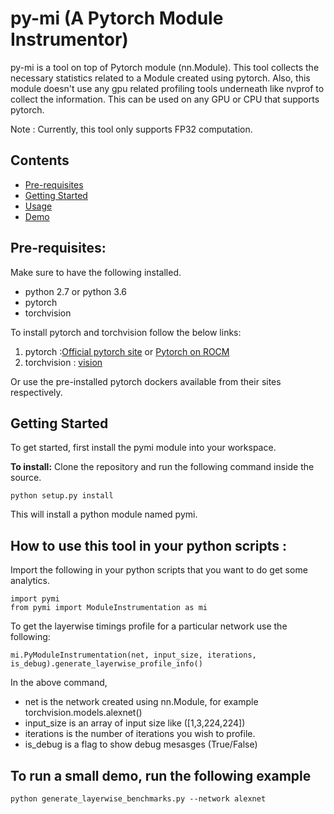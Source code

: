 # py-mi (A Pytorch Module Instrumentor)
py-mi is a tool on top of Pytorch module (nn.Module). This tool collects the necessary statistics related to a Module created using pytorch.
Also, this module doesn't use any gpu related profiling tools underneath like nvprof to collect the information. 
This can be used on any GPU or CPU that supports pytorch.

Note : Currently, this tool only supports FP32 computation.

## Contents

* [Pre-requisites](#pre-requisites)
* [Getting Started](#getting-started)
* [Usage](#how-to-use-this-tool-in-your-python-scripts-)
* [Demo](#to-run-a-small-demo-run-the-following-example)

## Pre-requisites:

Make sure to have the following installed.
* python 2.7 or python 3.6
* pytorch 
* torchvision

To install pytorch and torchvision follow the below links:
1. pytorch :[Official pytorch site](https://github.com/pytorch/pytorch) or [Pytorch on ROCM](https://github.com/ROCmSoftwarePlatform/pytorch/wiki/Building-PyTorch-for-ROCm)
2. torchvision : [vision](https://github.com/pytorch/vision)

Or use the pre-installed pytorch dockers available from their sites respectively.

## Getting Started

To get started, first install the pymi module into your workspace.

**To install:**
Clone the repository and run the following command inside the source.

```
python setup.py install
```

This will install a python module named pymi.

## How to use this tool in your python scripts :

Import the following in your python scripts that you want to do get some analytics.
```
import pymi
from pymi import ModuleInstrumentation as mi
```

To get the layerwise timings profile for a particular network use the following:
```
mi.PyModuleInstrumentation(net, input_size, iterations, is_debug).generate_layerwise_profile_info()
```
In the above command,
* net is the network created using nn.Module, for example torchvision.models.alexnet()
* input_size is an array of input size like ([1,3,224,224])
* iterations is the number of iterations you wish to profile.
* is_debug is a flag to show debug mesasges (True/False)

## To run a small demo, run the following example

```
python generate_layerwise_benchmarks.py --network alexnet
```

